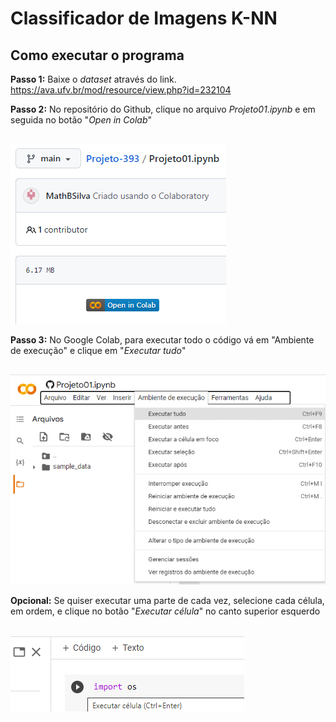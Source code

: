 # Classificador de Imagens K-NN

## Como executar o programa

**Passo 1:** Baixe o *dataset* através do link.
https://ava.ufv.br/mod/resource/view.php?id=232104

**Passo 2:** No repositório do Github, clique no arquivo *Projeto01.ipynb* e em seguida no botão "*Open in Colab*"
##
<img src= "https://github.com/MathBSilva/Projeto-393/blob/adf9fe46cdf61a5a089d53e64d630b2136b3c55c/instru%C3%A7%C3%B5es/passo3.jpg">

**Passo 3:** No Google Colab, para executar todo o código vá em "Ambiente de execução" e clique em "*Executar tudo*"
##
<img src= "https://github.com/MathBSilva/Projeto-393/blob/4b38d0a4b706ac8d33f9ab5e69ae0ebff2bac7a8/instru%C3%A7%C3%B5es/passo4.jpg">

**Opcional:** Se quiser executar uma parte de cada vez, selecione cada célula, em ordem, e clique no botão "*Executar célula*" no canto superior esquerdo
##
<img src= "https://github.com/MathBSilva/Projeto-393/blob/b781fff4f35a97bb9edc8210a0a12e8402a5f4c9/instru%C3%A7%C3%B5es/opcional.jpg">
